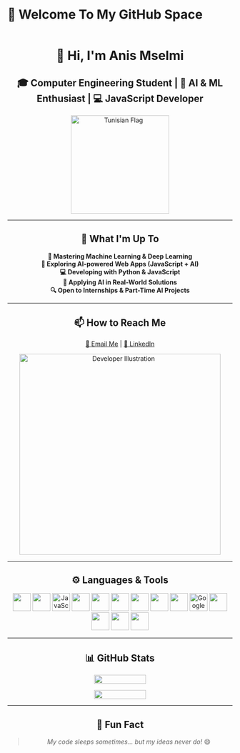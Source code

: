 # 🌌 Welcome To My GitHub Space  

<div style="display: flex; align-items: center; justify-content: space-between;">

<div style="flex: 1;">

<div align="center">

<div align="center">

<div align="center">

<div align="center">

# 👋 Hi, I'm **Anis Mselmi**

## 🎓 Computer Engineering Student | 🤖 AI & ML Enthusiast | 💻 JavaScript Developer

<p>
  <img src="https://upload.wikimedia.org/wikipedia/commons/c/ce/Flag_of_Tunisia.svg" width="220" alt="Tunisian Flag">
</p>

---

<div align="center">

## 🚀 **What I'm Up To**

**🤖 Mastering Machine Learning & Deep Learning**  
**🧠 Exploring AI-powered Web Apps (JavaScript + AI)**  
**💻 Developing with Python & JavaScript**  
**🧩 Applying AI in Real-World Solutions**  
**🔍 Open to Internships & Part-Time AI Projects**

---

## 📫 **How to Reach Me**

[📧 Email Me](mailto:anismselmi490@gmail.com) | [🔗 LinkedIn](https://www.linkedin.com/in/anis-mselmi-441b39326/)

</div>



<p>
  <img src="https://cdn.dribbble.com/users/1162077/screenshots/3848914/programmer.gif" 
       alt="Developer Illustration" 
       width="450"/>
</p>

</div>




---

## ⚙️ Languages & Tools  

<p align="center">  
  <img src="https://cdn.jsdelivr.net/gh/devicons/devicon/icons/python/python-original.svg" width="40"/>
  <img src="https://cdn.jsdelivr.net/gh/devicons/devicon/icons/cplusplus/cplusplus-original.svg" width="40"/>  
  <img src="https://cdn.jsdelivr.net/gh/devicons/devicon/icons/javascript/javascript-original.svg" width="40" alt="JavaScript"/>  
  <img src="https://cdn.jsdelivr.net/gh/devicons/devicon/icons/tensorflow/tensorflow-original.svg" width="40"/>  
  <img src="https://cdn.jsdelivr.net/gh/devicons/devicon/icons/pytorch/pytorch-original.svg" width="40"/>  
  <img src="https://cdn.jsdelivr.net/gh/devicons/devicon/icons/keras/keras-original.svg" width="40"/>  
  <img src="https://cdn.jsdelivr.net/gh/devicons/devicon/icons/pandas/pandas-original.svg" width="40"/>  
  <img src="https://cdn.jsdelivr.net/gh/devicons/devicon/icons/numpy/numpy-original.svg" width="40"/>  
  <img src="https://cdn.jsdelivr.net/gh/devicons/devicon/icons/jupyter/jupyter-original.svg" width="40"/>  
  <img src="https://colab.research.google.com/img/colab_favicon_256px.png" width="40" alt="Google Colab"/>  
  <img src="https://cdn.jsdelivr.net/gh/devicons/devicon/icons/git/git-original.svg" width="40"/>  
  <img src="https://cdn.jsdelivr.net/gh/devicons/devicon/icons/vscode/vscode-original.svg" width="40"/>
  <img src="https://cdn.jsdelivr.net/gh/devicons/devicon/icons/visualstudio/visualstudio-plain.svg" width="40"/> 
  <img src="https://cdn.jsdelivr.net/gh/devicons/devicon/icons/canva/canva-original.svg" width="40"/>  
</p>  

---



## 📊 GitHub Stats  



<!-- Contribution Streak -->
<p align="center">
  <img src="https://github-readme-streak-stats.herokuapp.com/?user=anis-mselmi&theme=radical" width="48%"/>
</p>

<!-- Top Languages Used -->
<p align="center">
  <img src="https://github-readme-stats.vercel.app/api/top-langs/?username=anis-mselmi&layout=compact&theme=radical" width="48%"/>
</p>


---

## 🌟 Fun Fact  
> *My code sleeps sometimes… but my ideas never do!* 😄
